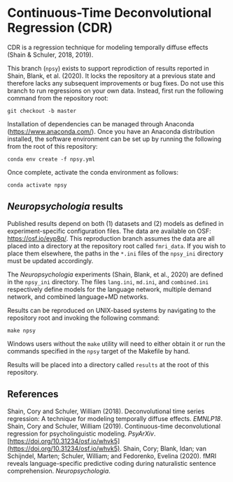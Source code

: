# Continuous-Time Deconvolutional Regression (CDR)
CDR is a regression technique for modeling temporally diffuse effects (Shain & Schuler, 2018, 2019).

This branch (`npsy`) exists to support reprodiction of results reported in Shain, Blank, et al. (2020).
It locks the repository at a previous state and therefore lacks any subsequent improvements or bug fixes.
Do not use this branch to run regressions on your own data.
Instead, first run the following command from the repository root:

`git checkout -b master`

Installation of dependencies can be managed through Anaconda (https://www.anaconda.com/).
Once you have an Anaconda distribution installed, the software environment can be set up by running the following from the root of this repository:

`conda env create -f npsy.yml`

Once complete, activate the conda environment as follows:

`conda activate npsy`

## _Neuropsychologia_ results

Published results depend on both (1) datasets and (2) models as defined in experiment-specific configuration files.
The data are available on OSF: https://osf.io/eyp8q/.
This reproduction branch assumes the data are all placed into a directory at the repository root called `fmri_data`.
If you wish to place them elsewhere, the paths in the `*.ini` files of the `npsy_ini` directory must be updated accordingly.

The _Neuropsychologia_ experiments (Shain, Blank, et al., 2020) are defined in the `npsy_ini` directory. The files
`lang.ini`, `md.ini`, and `combined.ini` respectively define models for the language network, multiple demand network, and combined language+MD networks.

Results can be reproduced on UNIX-based systems by navigating to the repository root and invoking the following command:

`make npsy`

Windows users without the ``make`` utility will need to either obtain it or run the commands specified in the `npsy` target of the Makefile by hand.

Results will be placed into a directory called `results` at the root of this repository.

## References
Shain, Cory and Schuler, William (2018). Deconvolutional time series regression: A technique for modeling temporally diffuse effects. _EMNLP18_.
Shain, Cory and Schuler, William (2019). Continuous-time deconvolutional regression for psycholinguistic modeling. _PsyArXiv_. [https://doi.org/10.31234/osf.io/whvk5](https://doi.org/10.31234/osf.io/whvk5).
Shain, Cory; Blank, Idan; van Schijndel, Marten; Schuler, William; and Fedorenko, Evelina (2020). fMRI reveals language-specific predictive coding during naturalistic sentence comprehension. _Neuropsychologia_.
